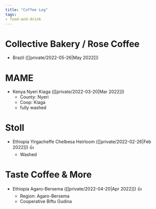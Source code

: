 ```yaml
---
title: "Coffee Log"
tags:
- food-and-drink
---
```


# Collective Bakery / Rose Coffee
- Brazil ([[private/2022-05-26|May 2022]])

# MAME
- Kenya Nyeri Kiaga ([[private/2022-03-20|Mar 2022]])
	- County: Nyeri
	- Coop: Kiaga
	- fully washed

# Stoll
- Ethiopia Yirgacheffe Chelbesa Heirloom ([[private/2022-02-26|Feb 2022]]) 👍
	- Washed

# Taste Coffee & More
- Ethiopia Agaro-Bersema ([[private/2022-04-20|Apr 2022]]) 👍
	- Region: Agaro-Bersema
	- Cooperative Biftu Gudina
